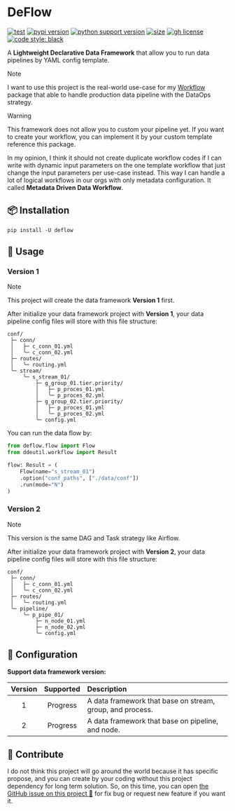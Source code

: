 # DeFlow

[![test](https://github.com/ddeutils/deflow/actions/workflows/tests.yml/badge.svg?branch=main)](https://github.com/ddeutils/deflow/actions/workflows/tests.yml)
[![pypi version](https://img.shields.io/pypi/v/deflow)](https://pypi.org/project/deflow/)
[![python support version](https://img.shields.io/pypi/pyversions/deflow)](https://pypi.org/project/deflow/)
[![size](https://img.shields.io/github/languages/code-size/ddeutils/deflow)](https://github.com/ddeutils/deflow)
[![gh license](https://img.shields.io/github/license/ddeutils/deflow)](https://github.com/ddeutils/deflow/blob/main/LICENSE)
[![code style: black](https://img.shields.io/badge/code%20style-black-000000.svg)](https://github.com/psf/black)

A **Lightweight Declarative Data Framework** that allow you to run data pipelines
by YAML config template.

> [!NOTE]
> I want to use this project is the real-world use-case for my [Workflow](https://github.com/ddeutils/ddeutil-workflow)
> package that able to handle production data pipeline with the DataOps strategy.

> [!WARNING]
> This framework does not allow you to custom your pipeline yet. If you want to
> create your workflow, you can implement it by your custom template reference this
> package.

In my opinion, I think it should not create duplicate workflow codes if I can
write with dynamic input parameters on the one template workflow that just change
the input parameters per use-case instead.
This way I can handle a lot of logical workflows in our orgs with only metadata
configuration. It called **Metadata Driven Data Workflow**.

## 📦 Installation

```shell
pip install -U deflow
```

## :dart: Usage

### Version 1

> [!NOTE]
> This project will create the data framework **Version 1** first.

After initialize your data framework project with **Version 1**, your data pipeline
config files will store with this file structure:

```text
conf/
 ├─ conn/
 │   ├─ c_conn_01.yml
 │   ╰─ c_conn_02.yml
 ├─ routes/
 │   ╰─ routing.yml
 ╰─ stream/
     ╰─ s_stream_01/
         ├─ g_group_01.tier.priority/
         │   ├─ p_proces_01.yml
         │   ╰─ p_proces_02.yml
         ├─ g_group_02.tier.priority/
         │   ├─ p_proces_01.yml
         │   ╰─ p_proces_02.yml
         ╰─ config.yml
```

You can run the data flow by:

```python
from deflow.flow import Flow
from ddeutil.workflow import Result

flow: Result = (
    Flow(name="s_stream_01")
    .option("conf_paths", ["./data/conf"])
    .run(mode="N")
)
```

### Version 2

> [!NOTE]
> This version is the same DAG and Task strategy like Airflow.

After initialize your data framework project with **Version 2**, your data pipeline
config files will store with this file structure:

```text
conf/
 ├─ conn/
 │   ├─ c_conn_01.yml
 │   ╰─ c_conn_02.yml
 ├─ routes/
 │   ╰─ routing.yml
 ╰─ pipeline/
     ╰─ p_pipe_01/
         ├─ n_node_01.yml
         ├─ n_node_02.yml
         ╰─ config.yml
```

## :cookie: Configuration

**Support data framework version:**

| Version | Supported | Description                                               |
|:-------:|:---------:|:----------------------------------------------------------|
|    1    | Progress  | A data framework that base on stream, group, and process. |
|    2    | Progress  | A data framework that base on pipeline, and node.         |

## 💬 Contribute

I do not think this project will go around the world because it has specific propose,
and you can create by your coding without this project dependency for long term
solution. So, on this time, you can open [the GitHub issue on this project 🙌](https://github.com/ddeutils/fastflow/issues)
for fix bug or request new feature if you want it.
